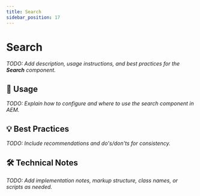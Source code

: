 ```yaml
---
title: Search
sidebar_position: 17
---
```


# Search

_TODO: Add description, usage instructions, and best practices for the **Search** component._

## 🧩 Usage

_TODO: Explain how to configure and where to use the search component in AEM._

## 💡 Best Practices

_TODO: Include recommendations and do's/don'ts for consistency._

## 🛠️ Technical Notes

_TODO: Add implementation notes, markup structure, class names, or scripts as needed._
